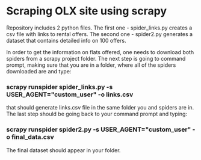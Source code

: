 # Scraping OLX site using scrapy

Repository includes 2 python files. The first one - spider_links.py creates a csv file with links to rental offers. The second one - spider2.py generates a dataset that contains detailed info on 100 offers.

In order to get the information on flats offered, one needs to download both spiders from a scrapy project folder. The next step is going to command prompt, making sure that you are in a folder, where all of the spiders downloaded are and type:

### scrapy runspider spider_links.py -s USER_AGENT="custom_user" -o links.csv

that should generate links.csv file in the same folder you and spiders are in. The last step should be going back to your command prompt and typing:

### scrapy runspider spider2.py -s USER_AGENT="custom_user" -o final_data.csv

The final dataset should appear in your folder.
